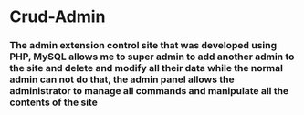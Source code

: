 # Crud-Admin

### The admin extension control site that was developed using PHP, MySQL allows me to super admin to add another admin to the site and delete and modify all their data while the normal admin can not do that, the admin panel allows the administrator to manage all commands and manipulate all the contents of the site
